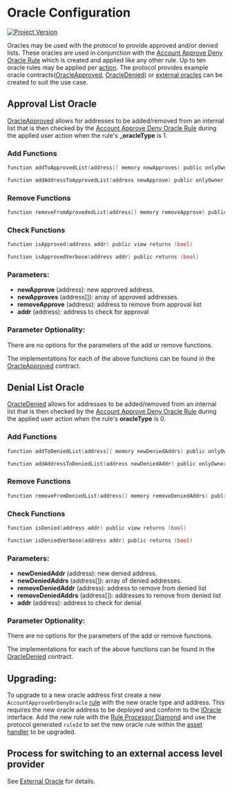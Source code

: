 # Oracle Configuration
[![Project Version][version-image]][version-url]

Oracles may be used with the protocol to provide approved and/or denied lists. These oracles are used in conjunction with the [Account Approve Deny Oracle Rule](../rules/ACCOUNT-APPROVE-DENY-ORACLE.md) which is created and applied like any other rule. Up to ten oracle rules may be applied per [action](../rules/ACTION-TYPES.md). The protocol provides example oracle contracts([OracleApproved](../../../src/example/OracleApproved.sol), [OracleDenied](../../../src/example/OracleDenied.sol)) or [external oracles](./EXTERNAL-ORACLE.md) can be created to suit the use case.

## Approval List Oracle

[OracleApproved](../../../src/example/OracleApproved.sol) allows for addresses to be added/removed from an internal list that is then checked by the [Account Approve Deny Oracle Rule](../rules/ACCOUNT-APPROVE-DENY-ORACLE.md) during the applied user action when the rule's **_oracleType** is 1.

### Add Functions

```c
function addToApprovedList(address[] memory newApproves) public onlyOwner
```
```c
function addAddressToApprovedList(address newApprove) public onlyOwner
```

### Remove Functions

```c
function removeFromAprovededList(address[] memory removeApprove) public onlyOwner 
```

### Check Functions
```c
function isApproved(address addr) public view returns (bool) 
```
```c
function isApprovedVerbose(address addr) public returns (bool)
```
### Parameters:

- **newApprove** (address): new approved address.
- **newApproves** (address[]): array of approved addresses.
- **removeApprove** (address): address to remove from approval list
- **addr** (address): address to check for approval


### Parameter Optionality:

There are no options for the parameters of the add or remove functions.

The implementations for each of the above functions can be found in the [OracleApproved](../../../src/example/OracleApproved.sol) contract.


## Denial List Oracle

[OracleDenied](../../../src/example/OracleDenied.sol) allows for addresses to be added/removed from an internal list that is then checked by the [Account Approve Deny Oracle Rule](../rules/ACCOUNT-APPROVE-DENY-ORACLE.md) during the applied user action when the rule's **oracleType** is 0.

### Add Functions

```c
function addToDeniedList(address[] memory newDeniedAddrs) public onlyOwner
```
```c
function addAddressToDeniedList(address newDeniedAddr) public onlyOwner
```

### Remove Functions

```c
function removeFromDeniedList(address[] memory removeDeniedAddrs) public onlyOwner 
```

### Check Functions
```c
function isDenied(address addr) public view returns (bool) 
```
```c
function isDeniedVerbose(address addr) public returns (bool)
```
### Parameters:

- **newDeniedAddr** (address): new denied address.
- **newDeniedAddrs** (address[]): array of denied addresses.
- **removeDeniedAddr** (address): address to remove from denied list
- **removeDeniedAddrs** (address[]): addresses to remove from denied list
- **addr** (address): address to check for denial


### Parameter Optionality:

There are no options for the parameters of the add or remove functions.

The implementations for each of the above functions can be found in the [OracleDenied](../../../src/example/OracleDenied.sol) contract.


## Upgrading: 

To upgrade to a new oracle address first create a new `AccountApproveOrDenyOracle` [rule](../rules/ACCOUNT-APPROVE-DENY-ORACLE.md) with the new oracle type and address. This requires the new oracle address to be deployed and conform to the [IOracle](../../../src/common/IOracle.sol) interface. Add the new rule with the [Rule Processor Diamond](../architecture/protocol/RULE-PROCESSOR-DIAMOND.md) and use the protocol generated `ruleId` to set the new oracle rule within the [asset handler](../architecture/client/assetHandler/PROTOCOL-ASSET-HANDLER-DIAMOND.md) to be upgraded. 

## Process for switching to an external access level provider

See [External Oracle](./EXTERNAL-ORACLE.md) for details.


<!-- These are the header links -->
[version-image]: https://img.shields.io/badge/Version-2.1.0-brightgreen?style=for-the-badge&logo=appveyor
[version-url]: https://github.com/thrackle-io/rules-engine